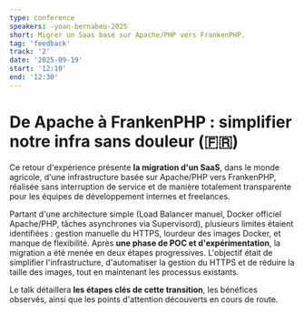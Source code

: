```yaml
---
type: conference
speakers: -yoan-bernabeu-2025
short: Migrer un Saas basé sur Apache/PHP vers FrankenPHP.
tag: 'feedback'
track: '2'
date: '2025-09-19'
start: '12:10'
end: '12:30'
---
```


# De Apache à FrankenPHP : simplifier notre infra sans douleur (🇫🇷)

Ce retour d'expérience présente **la migration d'un SaaS**, dans le monde agricole, d'une infrastructure basée sur Apache/PHP vers FrankenPHP, réalisée sans interruption de service et de manière totalement transparente pour les équipes de développement internes et freelances.

Partant d'une architecture simple (Load Balancer manuel, Docker officiel Apache/PHP, tâches asynchrones via Supervisord), plusieurs limites étaient identifiées : gestion manuelle du HTTPS, lourdeur des images Docker, et manque de flexibilité. Après **une phase de POC et d'expérimentation**, la migration a été menée en deux étapes progressives. L'objectif était de simplifier l'infrastructure, d'automatiser la gestion du HTTPS et de réduire la taille des images, tout en maintenant les processus existants.

Le talk détaillera **les étapes clés de cette transition**, les bénéfices observés, ainsi que les points d'attention découverts en cours de route.
